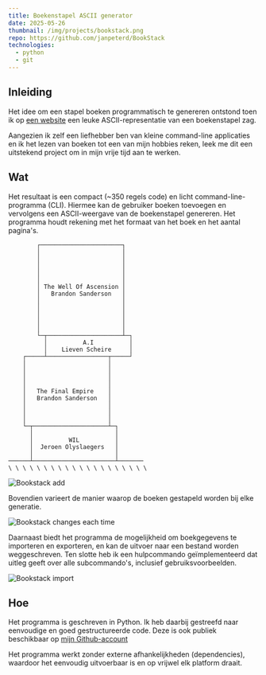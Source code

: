```yaml
---
title: Boekenstapel ASCII generator
date: 2025-05-26
thumbnail: /img/projects/bookstack.png
repo: https://github.com/janpeterd/BookStack
technologies:
  - python
  - git
---
```


## Inleiding

Het idee om een stapel boeken programmatisch te genereren ontstond toen ik op
[een website](https://sandyuraz.com/books/#-the-stack) een leuke
ASCII-representatie van een boekenstapel zag.

Aangezien ik zelf een liefhebber ben van kleine command-line applicaties en ik
het lezen van boeken tot een van mijn hobbies reken, leek me dit een uitstekend
project om in mijn vrije tijd aan te werken.

## Wat

Het resultaat is een compact (~350 regels code) en licht
command-line-programma (CLI). Hiermee kan de gebruiker boeken toevoegen en
vervolgens een ASCII-weergave van de boekenstapel genereren. Het programma
houdt rekening met het formaat van het boek en het aantal pagina's.

```text
        ┌───────────────────────┐
        │                       │
        │                       │
        │                       │
        │                       │
        │                       │
        │ The Well Of Ascension │
        │   Brandon Sanderson   │
        │                       │
        │                       │
        │                       │
        │                       │
        │                       │
        └─┬─────────────────────┴─┐
          │          A.I          │
          │    Lieven Scheire     │
    ┌─────┴─────────────────┬─────┘
    │                       │
    │                       │
    │                       │
    │                       │
    │   The Final Empire    │
    │   Brandon Sanderson   │
    │                       │
    │                       │
    │                       │
    └─┬─────────────────────┴─┐
      │                       │
      │          WIL          │
      │  Jeroen Olyslaegers   │
      │                       │
──────┴───────────────────────┴───────
\ \ \ \ \ \ \ \ \ \ \ \ \ \ \ \ \ \ \ \
```

![Bookstack add](/img/projects/bookstack_add.gif)

Bovendien varieert de manier waarop de boeken gestapeld worden bij elke
generatie.

![Bookstack changes each time](/img/projects/bookstack_display.gif)

Daarnaast biedt het programma de mogelijkheid om boekgegevens te importeren en
exporteren, en kan de uitvoer naar een bestand worden weggeschreven.
Ten slotte heb ik een hulpcommando geïmplementeerd dat uitleg geeft over alle
subcommando's, inclusief gebruiksvoorbeelden.

![Bookstack import](/img/projects/bookstack_import.gif)

## Hoe

Het programma is geschreven in Python. Ik heb daarbij gestreefd naar eenvoudige
en goed gestructureerde code. Deze is ook publiek beschikbaar op [mijn Github-account](https://github.com/janpeterd/BookStack)

Het programma werkt zonder externe afhankelijkheden (dependencies), waardoor
het eenvoudig uitvoerbaar is en op vrijwel elk platform draait.
